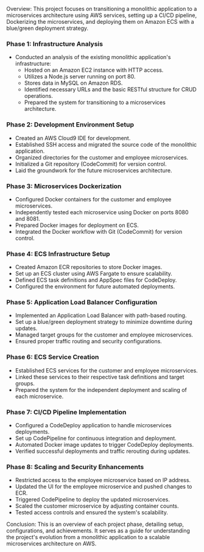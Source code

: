 Overview:
This project focuses on transitioning a monolithic application to a microservices architecture using AWS services, setting up a CI/CD pipeline, Dockerizing the microservices, and deploying them on Amazon ECS with a blue/green deployment strategy.

### **Phase 1: Infrastructure Analysis**
- Conducted an analysis of the existing monolithic application's infrastructure:
  - Hosted on an Amazon EC2 instance with HTTP access.
  - Utilizes a Node.js server running on port 80.
  - Stores data in MySQL on Amazon RDS.
  - Identified necessary URLs and the basic RESTful structure for CRUD operations.
  - Prepared the system for transitioning to a microservices architecture.

### **Phase 2: Development Environment Setup**
- Created an AWS Cloud9 IDE for development.
- Established SSH access and migrated the source code of the monolithic application.
- Organized directories for the customer and employee microservices.
- Initialized a Git repository (CodeCommit) for version control.
- Laid the groundwork for the future microservices architecture.

### **Phase 3: Microservices Dockerization**
- Configured Docker containers for the customer and employee microservices.
- Independently tested each microservice using Docker on ports 8080 and 8081.
- Prepared Docker images for deployment on ECS.
- Integrated the Docker workflow with Git (CodeCommit) for version control.

### **Phase 4: ECS Infrastructure Setup**
- Created Amazon ECR repositories to store Docker images.
- Set up an ECS cluster using AWS Fargate to ensure scalability.
- Defined ECS task definitions and AppSpec files for CodeDeploy.
- Configured the environment for future automated deployments.

### **Phase 5: Application Load Balancer Configuration**
- Implemented an Application Load Balancer with path-based routing.
- Set up a blue/green deployment strategy to minimize downtime during updates.
- Managed target groups for the customer and employee microservices.
- Ensured proper traffic routing and security configurations.

### **Phase 6: ECS Service Creation**
- Established ECS services for the customer and employee microservices.
- Linked these services to their respective task definitions and target groups.
- Prepared the system for the independent deployment and scaling of each microservice.

### **Phase 7: CI/CD Pipeline Implementation**
- Configured a CodeDeploy application to handle microservices deployments.
- Set up CodePipeline for continuous integration and deployment.
- Automated Docker image updates to trigger CodeDeploy deployments.
- Verified successful deployments and traffic rerouting during updates.

### **Phase 8: Scaling and Security Enhancements**
- Restricted access to the employee microservice based on IP address.
- Updated the UI for the employee microservice and pushed changes to ECR.
- Triggered CodePipeline to deploy the updated microservices.
- Scaled the customer microservice by adjusting container counts.
- Tested access controls and ensured the system's scalability.

Conclusion:
This is an overview of each project phase, detailing setup, configurations, and achievements. It serves as a guide for understanding the project's evolution from a monolithic application to a scalable microservices architecture on AWS.
